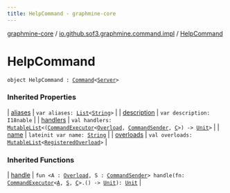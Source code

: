 ```yaml
---
title: HelpCommand - graphmine-core
---
```


[graphmine-core](../index.html) / [io.github.sof3.graphmine.command.impl](index.html) / [HelpCommand](./-help-command.html)

# HelpCommand

`object HelpCommand : `[`Command`](../io.github.sof3.graphmine.command/-command/index.html)`<`[`Server`](../io.github.sof3.graphmine/-server/index.html)`>`

### Inherited Properties

| [aliases](../io.github.sof3.graphmine.command/-command/aliases.html) | `var aliases: `[`List`](https://kotlinlang.org/api/latest/jvm/stdlib/kotlin.collections/-list/index.html)`<`[`String`](https://kotlinlang.org/api/latest/jvm/stdlib/kotlin/-string/index.html)`>` |
| [description](../io.github.sof3.graphmine.command/-command/description.html) | `var description: I18nable` |
| [handlers](../io.github.sof3.graphmine.command/-command/handlers.html) | `val handlers: `[`MutableList`](https://kotlinlang.org/api/latest/jvm/stdlib/kotlin.collections/-mutable-list/index.html)`<(`[`CommandExecutor`](../io.github.sof3.graphmine.command/-command-executor/index.html)`<`[`Overload`](../io.github.sof3.graphmine.command/-overload/index.html)`, `[`CommandSender`](../io.github.sof3.graphmine.command/-command-sender.html)`, `[`C`](../io.github.sof3.graphmine.command/-command/index.html#C)`>) -> `[`Unit`](https://kotlinlang.org/api/latest/jvm/stdlib/kotlin/-unit/index.html)`>` |
| [name](../io.github.sof3.graphmine.command/-command/name.html) | `lateinit var name: `[`String`](https://kotlinlang.org/api/latest/jvm/stdlib/kotlin/-string/index.html) |
| [overloads](../io.github.sof3.graphmine.command/-command/overloads.html) | `val overloads: `[`MutableList`](https://kotlinlang.org/api/latest/jvm/stdlib/kotlin.collections/-mutable-list/index.html)`<`[`RegisteredOverload`](../io.github.sof3.graphmine.command/-registered-overload/index.html)`>` |

### Inherited Functions

| [handle](../io.github.sof3.graphmine.command/-command/handle.html) | `fun <A : `[`Overload`](../io.github.sof3.graphmine.command/-overload/index.html)`, S : `[`CommandSender`](../io.github.sof3.graphmine.command/-command-sender.html)`> handle(fn: `[`CommandExecutor`](../io.github.sof3.graphmine.command/-command-executor/index.html)`<`[`A`](../io.github.sof3.graphmine.command/-command/handle.html#A)`, `[`S`](../io.github.sof3.graphmine.command/-command/handle.html#S)`, `[`C`](../io.github.sof3.graphmine.command/-command/index.html#C)`>.() -> `[`Unit`](https://kotlinlang.org/api/latest/jvm/stdlib/kotlin/-unit/index.html)`): `[`Unit`](https://kotlinlang.org/api/latest/jvm/stdlib/kotlin/-unit/index.html) |

